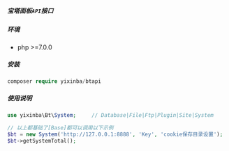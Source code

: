 ##### 宝塔面板`API`接口


##### 环境

- php >=7.0.0

##### 安装
```php
composer require yixinba/btapi
```

##### 使用说明

```php
use yixinba\Bt\System;     // Database|File|Ftp|Plugin|Site|System

// 以上都基础了[Base]都可以调用以下示例
$bt = new System('http://127.0.0.1:8888', 'Key', 'cookie保存目录设置');
$bt->getSystemTotal();
```
